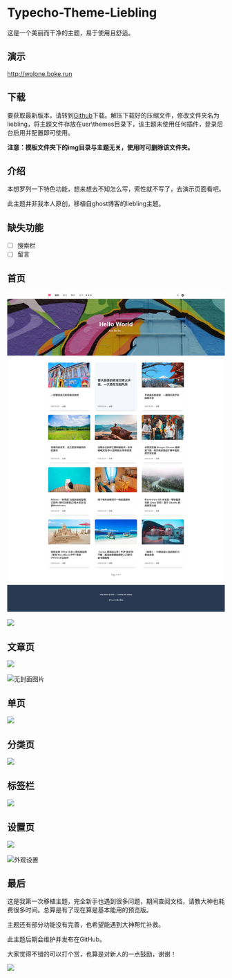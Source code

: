 # Typecho-Theme-Liebling
这是一个美丽而干净的主题，易于使用且舒适。

## 演示

http://wolone.boke.run

## 下载

要获取最新版本，请转到[Github](https://github.com/wolone/typecho-theme-liebling)下载。解压下载好的压缩文件，修改文件夹名为liebling，将主题文件存放在usr\themes目录下，该主题未使用任何插件，登录后台启用并配置即可使用。

**注意：模板文件夹下的img目录与主题无关，使用时可删除该文件夹。**

## 介绍

本想罗列一下特色功能，想来想去不知怎么写，索性就不写了，去演示页面看吧。

此主题并非我本人原创，移植自ghost博客的liebling主题。

## 缺失功能

- [ ] 搜索栏
- [ ] 留言

## 首页

![](.\img\首页.png)



![](D:\code\typecho-theme-liebling\img\首页暗色.png)

## 文章页

![](D:\code\typecho-theme-liebling\img\日志.png)

![无封面图片](D:\code\typecho-theme-liebling\img\无封面图片.png)

## 单页

![](D:\code\typecho-theme-liebling\img\关于.png)

## 分类页

![](D:\code\typecho-theme-liebling\img\分类.png)

## 标签栏

![](D:\code\typecho-theme-liebling\img\标签.png)

## 设置页

![](D:\code\typecho-theme-liebling\img\设置封面图片.png)

![外观设置](D:\code\typecho-theme-liebling\img\外观设置.png)

## 最后

这是我第一次移植主题，完全新手也遇到很多问题，期间查阅文档，请教大神也耗费很多时间。总算是有了现在算是基本能用的预览版。

主题还有部分功能没有完善，也希望能遇到大神帮忙补救。

此主题后期会维护并发布在GitHub。

大家觉得不错的可以打个赏，也算是对新人的一点鼓励，谢谢！

![](D:\code\typecho-theme-liebling\img\二维码.png)